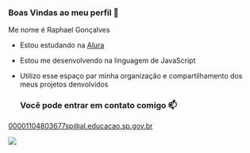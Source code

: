 ### Boas Vindas ao meu perfil 💙

Me nome é Raphael Gonçalves

- Estou estudando na [Alura](https://www.alura.com.br)
- Estou me desenvolvendo na linguagem de JavaScript
- Utilizo esse espaço par minha organização e compartilhamento dos meus projetos denvolvidos

  ### Você pode entrar em contato comigo 📫

00001104803677sp@al.educacao.sp.gov.br



![](https://media1.tenor.com/m/kZE2lNccAWoAAAAd/spiderman-thumbs.gif)  
